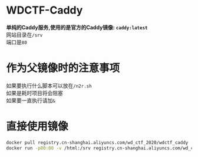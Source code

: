 # WDCTF-Caddy
**单纯的Caddy服务,使用的是官方的Caddy镜像: `caddy:latest`**<br>
网站目录在`/srv`<br>
端口是`80`

# 作为父镜像时的注意事项
如果要执行什么脚本可以放在`/n2r.sh`<br>
如果是耗时项目将会阻塞<br>
如果要一直执行请加`&`

# 直接使用镜像
```bash
docker pull registry.cn-shanghai.aliyuncs.com/wd_ctf_2020/wdctf_caddy
docker run -p80:80 -v /html:/srv registry.cn-shanghai.aliyuncs.com/wd_ctf_2020/wdctf_caddy
```
